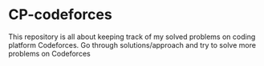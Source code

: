 # CP-codeforces
This repository is all about keeping track of my solved problems on coding platform Codeforces.
Go through solutions/approach and try to solve more problems on Codeforces
